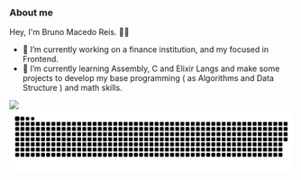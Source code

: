 ### About me
Hey, I'm Bruno Macedo Reis. :man_technologist:

- 🔭 I’m currently working on a finance institution, and my focused in Frontend.
- 🌱 I’m currently learning Assembly, C and Elixir Langs and make some projects to develop my base programming ( as Algorithms and Data Structure ) and math skills.

<div>
  <a href="https://github.com/brunoreis-dev">
  <img height="180em" src="https://github-readme-stats.vercel.app/api/top-langs/?username=brunoreis-dev&layout=compact&langs_count=8&theme=monokai"/>
  </a>
</div>

<div>
  <img src="./snake.svg" />
</div>

